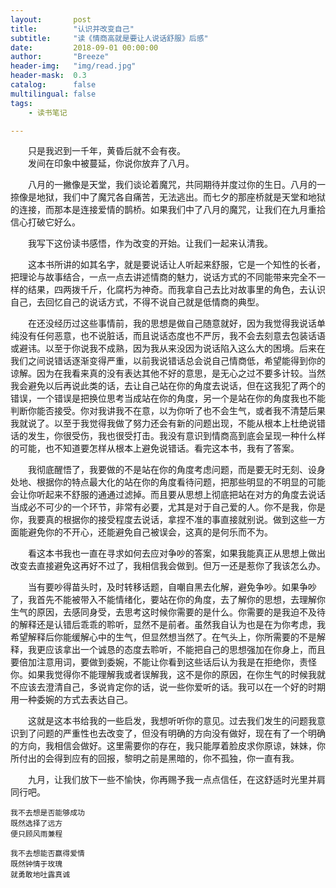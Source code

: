 ```yaml
---
layout:       post
title:        "认识并改变自己"
subtitle:     "读《情商高就是要让人说话舒服》后感"
date:         2018-09-01 00:00:00
author:       "Breeze"
header-img:   "img/read.jpg"
header-mask:  0.3
catalog:      false
multilingual: false
tags:
    - 读书笔记

---
```



&emsp;&emsp;只是我迟到一千年，黄昏后就不会有夜。   
&emsp;&emsp;发间在印象中被蔓延，你说你放弃了八月。   
             
&emsp;&emsp;八月的一撇像是天堂，我们谈论着魔咒，共同期待并度过你的生日。八月的一捺像是地狱，我们中了魔咒各自痛苦，无法逃出。而七夕的那座桥就是天堂和地狱的连接，而那本是连接爱情的鹊桥。如果我们中了八月的魔咒，让我们在九月重拾信心打破它好么。     
      
&emsp;&emsp;我写下这份读书感悟，作为改变的开始。让我们一起来认清我。         
      
&emsp;&emsp;这本书所讲的如其名字，就是要说话让人听起来舒服，它是一个知性的长者，把理论与故事结合，一点一点去讲述情商的魅力，说话方式的不同能带来完全不一样的结果，四两拨千斤，化腐朽为神奇。而我拿自己去比对故事里的角色，去认识自己，去回忆自己的说话方式，不得不说自己就是低情商的典型。   
       
&emsp;&emsp;在还没经历过这些事情前，我的思想是做自己随意就好，因为我觉得我说话单纯没有任何恶意，也不说脏话，而且说话态度也不严厉，我不会去刻意去包装话语或避讳。以至于你说我不成熟，因为我从来没因为说话陷入这么大的困境。后来在我们之间说错话逐渐变得严重，以前我说错话总会说自己情商低，希望能得到你的谅解。因为在我看来真的没有表达其他不好的意思，是无心之过不要多计较。当然我会避免以后再说此类的话，去让自己站在你的角度去说话，但在这我犯了两个的错误，一个错误是把换位思考当成站在你的角度，另一个是站在你的角度我也不能判断你能否接受。你对我讲我不在意，以为你听了也不会生气，或者我不清楚后果我就说了。以至于我觉得我做了努力还会有新的问题出现，不能从根本上杜绝说错话的发生，你很受伤，我也很受打击。我没有意识到情商高到底会呈现一种什么样的可能，也不知道要怎样从根本上避免说错话。看完这本书，我有了答案。   
      
&emsp;&emsp;我彻底醒悟了，我要做的不是站在你的角度考虑问题，而是要无时无刻、设身处地、根据你的特点最大化的站在你的角度看待问题，把那些明显的不明显的可能会让你听起来不舒服的通通过滤掉。而且要从思想上彻底把站在对方的角度去说话当成必不可少的一个环节，非常有必要，尤其是对于自己爱的人。你不是我，你是你，我要真的根据你的接受程度去说话，拿捏不准的事直接就别说。做到这些一方面能避免你的不开心，还能避免自己被误会，这真的是何乐而不为。    
     
&emsp;&emsp;看这本书我也一直在寻求如何去应对争吵的答案，如果我能真正从思想上做出改变去直接避免这再好不过了，我相信我会做到。但万一还是惹你了我该怎么办。    
     
&emsp;&emsp;当有要吵得苗头时，及时转移话题，自嘲自黑去化解，避免争吵。如果争吵了，我首先不能被带入不能情绪化，要站在你的角度，去了解你的思想，去理解你生气的原因，去感同身受，去思考这时候你需要的是什么。你需要的是我迫不及待的解释还是认错后乖乖的聆听，显然不是前者。虽然我自认为也是在为你考虑，我希望解释后你能缓解心中的生气，但显然想当然了。在气头上，你所需要的不是解释，我更应该拿出一个诚恳的态度去聆听，不能把自己的思想强加在你身上，而且要倍加注意用词，要做到委婉，不能让你看到这些话后认为我是在拒绝你，责怪你。如果我觉得你不能理解我或者误解我，这不是你的原因，在你生气的时候我就不应该去澄清自己，多说肯定你的话，说一些你爱听的话。我可以在一个好的时期用一种委婉的方式去表达自己。   
     
&emsp;&emsp;这就是这本书给我的一些启发，我想听听你的意见。过去我们发生的问题我意识到了问题的严重性也去改变了，但没有明确的方向没有做好，现在有了一个明确的方向，我相信会做好。这里需要你的存在，我只能厚着脸皮求你原谅，妹妹，你所付出的会得到应有的回报，黎明之前是黑暗的，你不孤独，你一直有我。     
     
&emsp;&emsp;九月，让我们放下一些不愉快，你再赐予我一点点信任，在这舒适时光里并肩同行吧。    
     
	我不去想是否能够成功    
	既然选择了远方      
	便只顾风雨兼程     
	    
	我不去想能否赢得爱情   
	既然钟情于玫瑰   
	就勇敢地吐露真诚   

    